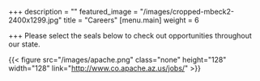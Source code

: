 +++
description = ""
featured_image = "/images/cropped-mbeck2-2400x1299.jpg"
title = "Careers"
[menu.main]
weight = 6

+++
Please select the seals below to check out opportunities throughout our state.

{{< figure src="/images/apache.png" class="none" height="128" width="128" link="http://www.co.apache.az.us/jobs/" >}}